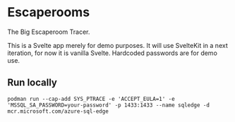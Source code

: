 # Escaperooms

The Big Escaperoom Tracer.

This is a Svelte app merely for demo purposes. It will use SvelteKit in a next iteration, for now it is vanilla Svelte.
Hardcoded passwords are for demo use.

## Run locally

```shell
podman run --cap-add SYS_PTRACE -e 'ACCEPT_EULA=1' -e 'MSSQL_SA_PASSWORD=your-password' -p 1433:1433 --name sqledge -d mcr.microsoft.com/azure-sql-edge
```

